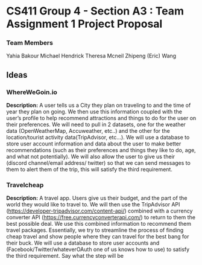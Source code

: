 # CS411 Group 4 - Section A3 : Team Assignment 1 Project Proposal
### Team Members
Yahia Bakour
Michael Hendrick
Theresa Mcneil
Zhipeng (Eric) Wang 

## Ideas

### WhereWeGoin.io

**Description:** A user tells us a City they plan on traveling to and the time of year they plan on going. We then use this information coupled with the user’s profile to help recommend attractions and things to do for the user on their preferences. We will need to pull in 2 datasets, one for the weather data (OpenWeatherMap, Accuweather, etc..) and the other for the location/tourist activity data(TripAdvisor, etc…).  We will use a database to store user account information and data about the user to make better recommendations (such as their preferences and things they like to do, age, and what not potentially). We will also allow the user to give us their (discord channel/email address/ twitter) so that we can send messages to them to alert them of the trip, this will satisfy the third requirement.

### Travelcheap

**Description:** A travel app. Users give us their budget, and the part of the world they would like to travel to. We will then use the TripAdvisor API (https://developer-tripadvisor.com/content-api/) combined with a currency converter API (https://free.currencyconverterapi.com/) to return to them the best possible deal. We use this combined information to recommend them travel packages. Essentially, we try to streamline the process of finding cheap travel and show people where they can travel for the best bang for their buck. We will use a database to store user accounts and (Facebook/Twitter/whateverOAuth one of us knows how to use) to satisfy the third requirement.
Say what the step will be